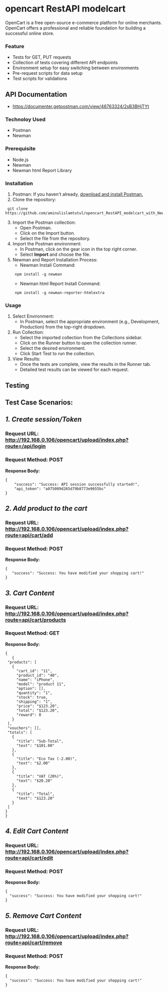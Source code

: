 # **opencart RestAPI modelcart**
OpenCart is a free open-source e-commerce platform for online merchants. OpenCart offers a professional and reliable foundation for building a successful online store.
### **Feature**
- Tests for GET, PUT requests
- Collection of tests covering different API endpoints
- Environment setup for easy switching between environments
- Pre-request scripts for data setup
- Test scripts for validations
## API Documentation
- https://documenter.getpostman.com/view/46763324/2sB3BHjTYt
### **Technoloy Used**
- Postman
- Newman
### **Prerequisite**
- Node.js
- Newman
- Newman html Report Library
### **Installation**
1. Postman: If you haven't already, [download and install Postman.](https://www.postman.com/downloads/)
2. Clone the repository:
 ```console 
  git clone https://github.com/aminulislamtutul/opencart_RestAPI_modelcart_with_Newman_Report.git
```
3. Import the Postman collection:
    - Open Postman.
    - Click on the Import button.
    - Select the file from the repository.
4. Import the Postman environment:
    - In Postman, click on the gear icon in the top right corner.
    - Select **Import** and choose the file.
5. Newman and Report Installation Process:
    - Newman Install Command:
     ```console 
      npm install -g newman
    ```
    - Newman html Report Install Command:
     ```console 
      npm install -g newman-reporter-htmlextra
    ```
### **Usage**
1. Select Environment:
    -   In Postman, select the appropriate environment (e.g., Development, Production) from the top-right dropdown.
2. Run Collection:
    -   Select the imported collection from the Collections sidebar.
    -   Click on the Runner button to open the collection runner.
    -   Select the desired environment.
    -   Click Start Test to run the collection.
3. View Results:
    -   Once the tests are complete, view the results in the Runner tab.
    -   Detailed test results can be viewed for each request.
## **Testing**

## Test Case Scenarios:
## _**1. Create session/Token**_
### Request URL: http://192.168.0.106/opencart/upload/index.php?route=/api/login
### Request Method: POST
 **Response Body:**
```console
{
    "success": "Success: API session successfully started!",
    "api_token": "a075009d265d79b8773e9655bc"
}
```
## _**2. Add product to the cart**_
### Request URL: http://192.168.0.106/opencart/upload/index.php?route=api/cart/add
### Request Method: POST
 **Response Body:**
 ```console
{
    "success": "Success: You have modified your shopping cart!"
}
```
## _**3. Cart Content**_
### Request URL: http://192.168.0.106/opencart/upload/index.php?route=api/cart/products
### Request Method: GET
 **Response Body:**
 ```console
{
    {
  "products": [
    {
      "cart_id": "11",
      "product_id": "40",
      "name": "iPhone",
      "model": "product 11",
      "option": [],
      "quantity": "1",
      "stock": true,
      "shipping": "1",
      "price": "$123.20",
      "total": "$123.20",
      "reward": 0
    }
  ],
  "vouchers": [],
  "totals": [
    {
      "title": "Sub-Total",
      "text": "$101.00"
    },
    {
      "title": "Eco Tax (-2.00)",
      "text": "$2.00"
    },
    {
      "title": "VAT (20%)",
      "text": "$20.20"
    },
    {
      "title": "Total",
      "text": "$123.20"
    }
  ]
}
}
```
## _**4. Edit Cart Content**_
### Request URL: http://192.168.0.106/opencart/upload/index.php?route=api/cart/edit
### Request Method: POST
 **Response Body:**
```console
{
  "success": "Success: You have modified your shopping cart!"
}
```
## _**5. Remove Cart Content**_
### Request URL: http://192.168.0.106/opencart/upload/index.php?route=api/cart/remove
### Request Method: POST
 **Response Body:**
```console
{
  "success": "Success: You have modified your shopping cart!"
}
```

